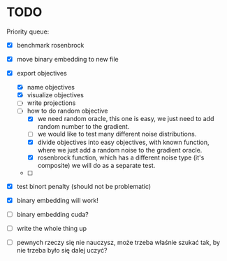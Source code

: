 # TODO
Priority queue:
- [x] benchmark rosenbrock
- [x] move binary embedding to new file
- [x] export objectives
    - [x] name objectives
    - [x] visualize objectives
    - [ ] write projections
    - [ ] how to do random objective
        - [x] we need random oracle,
              this one is easy, we
              just need to add random
              number to the gradient.
        - [ ] we would like to test
              many different noise
              distributions.
        - [x] divide objectives into
              easy objectives, with
              known function, where 
              we just add a random noise
              to the gradient oracle.
        - [x] rosenbrock function, 
              which has a different
              noise type (it's
              composite) we will do 
              as a separate test.
    - [ ]
- [x] test binort penalty (should not be problematic)
- [x] binary embedding will work!
- [ ] binary embedding cuda?
- [ ] write the whole thing up
- [ ] pewnych rzeczy się nie nauczysz, może trzeba właśnie szukać tak, by nie trzeba było się dalej uczyć?



